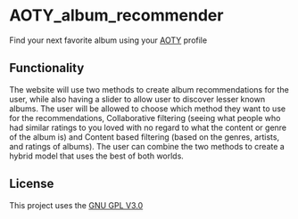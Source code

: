 # AOTY_album_recommender
Find your next favorite album using your [AOTY](albumoftheyear.org) profile 


## Functionality
The website will use two methods to create album recommendations for the user, while also having a slider to allow user to discover lesser known albums. The user will be allowed to choose which method they want to use for the recommendations, Collaborative filtering (seeing what people who had similar ratings to you loved with no regard to what the content or genre of the album is) and Content based filtering (based on the genres, artists, and ratings of albums). The user can combine the two methods to create a hybrid model that uses the best of both worlds.

## License
This project uses the [GNU GPL V3.0](https://www.gnu.org/licenses/gpl-3.0.en.html)
